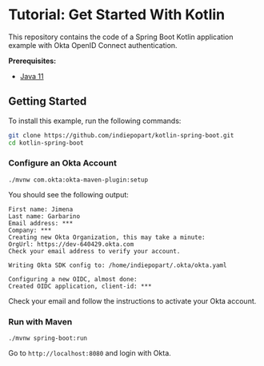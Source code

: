 # Tutorial: Get Started With Kotlin

This repository contains the code of a Spring Boot Kotlin application example with Okta OpenID Connect authentication.

**Prerequisites:**

- [Java 11](https://adoptopenjdk.net/)

## Getting Started

To install this example, run the following commands:

```bash
git clone https://github.com/indiepopart/kotlin-spring-boot.git
cd kotlin-spring-boot
```

### Configure an Okta Account

```shell
./mvnw com.okta:okta-maven-plugin:setup
```
You should see the following output:

```
First name: Jimena
Last name: Garbarino
Email address: ***
Company: ***
Creating new Okta Organization, this may take a minute:
OrgUrl: https://dev-640429.okta.com
Check your email address to verify your account.

Writing Okta SDK config to: /home/indiepopart/.okta/okta.yaml

Configuring a new OIDC, almost done:
Created OIDC application, client-id: ***
```

Check your email and follow the instructions to activate your Okta account.


### Run with Maven

```shell
./mvnw spring-boot:run
```

Go to `http://localhost:8080` and login with Okta.
